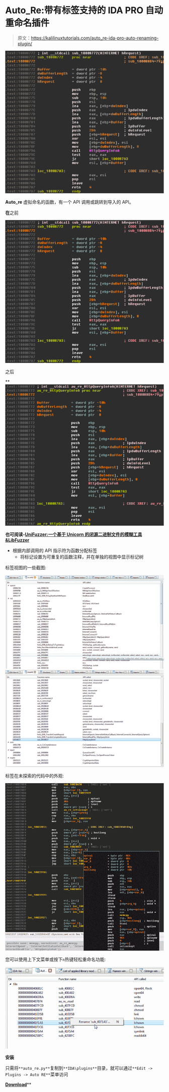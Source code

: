 # Auto_Re:带有标签支持的 IDA PRO 自动重命名插件

> 原文：<https://kalilinuxtutorials.com/auto_re-ida-pro-auto-renaming-plugin/>

[![Auto_Re : IDA PRO Auto-Renaming Plugin With Tagging Support](img/0896c0dcc92c4344d721561ce61ca5ca.png "Auto_Re : IDA PRO Auto-Renaming Plugin With Tagging Support")](https://1.bp.blogspot.com/-rAztiiWLeT0/Xax3AtqmB0I/AAAAAAAADBQ/JFPsAD74U7ct1n70Hl1lQxn27zdrRvmcQCLcBGAsYHQ/s1600/auto_re-1%2B%25281%2529.png)

**Auto_re** 虚拟命名的函数，有一个 API 调用或跳转到导入的 API。

**在**之前

![](img/56c33a03cbf7217cd0011a1c607c5c49.png)

之后

**![](img/82e41e05d621184ba8e38cd1c95feefa.png)

**也可阅读-[UniFuzzer:一个基于 Unicorn 的闭源二进制文件的模糊工具&LibFuzzer](https://kalilinuxtutorials.com/unifuzzer/)**

*   根据内部调用的 API 指示符为函数分配标签
    *   将标记设置为可重复的函数注释，并在单独的视图中显示标记树

标签视图的一些截图:

![](img/973542aaa71d975430066d7dbf75cef8.png)![](img/786f6b6427baebefa7fd6436300c86e9.png)

标签在未探索的代码中的外观:

![](img/6441e1f44c0d69f5b7760b48793105c6.png)

您可以使用上下文菜单或按下`n`热键轻松重命名功能:

![](img/8166026fffd1973e112ad9484f2be116.png)

**安装**

只需将`**auto_re.py**`复制到`**IDA\plugins**`目录，就可以通过`**Edit -> Plugins -> Auto RE**`菜单访问

[**Download**](https://github.com/a1ext/auto_re)**